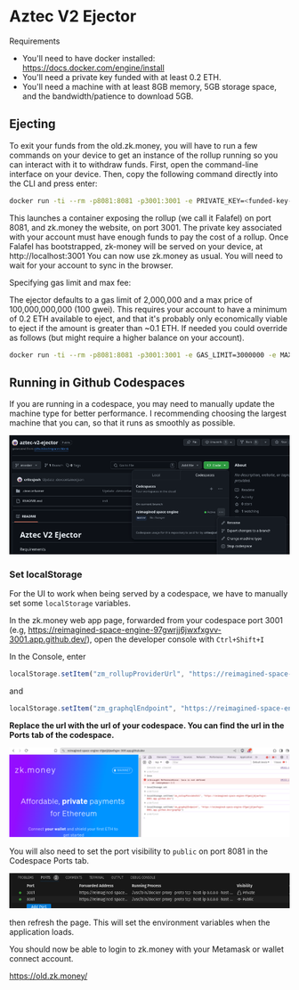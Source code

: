 # Aztec V2 Ejector

Requirements

- You'll need to have docker installed: https://docs.docker.com/engine/install
- You'll need a private key funded with at least 0.2 ETH.
- You'll need a machine with at least 8GB memory, 5GB storage space, and the bandwidth/patience to download 5GB.


## Ejecting

To exit your funds from the old.zk.money, you will have to run a few commands on your device to get an instance of the rollup running so you can interact with it to withdraw funds. First, open the command-line interface on your device. Then, copy the following command directly into the CLI and press enter:

```bash
docker run -ti --rm -p8081:8081 -p3001:3001 -e PRIVATE_KEY=<funded-key-to-pay-rollup-fee> aztecprotocol/a2-ejector
```

This launches a container exposing the rollup (we call it Falafel) on port 8081, and zk.money the website, on port 3001. The private key associated with your account must have enough funds to pay the cost of a rollup. Once Falafel has bootstrapped, zk-money will be served on your device, at http://localhost:3001 You can now use zk.money as usual. You will need to wait for your account to sync in the browser.

Specifying gas limit and max fee:

The ejector defaults to a gas limit of 2,000,000 and a max price of 100,000,000,000 (100 gwei). This requires your account to have a minimum of 0.2 ETH available to eject, and that it's probably only economically viable to eject if the amount is greater than ~0.1 ETH. If needed you could override as follows (but might require a higher balance on your account).

```bash
docker run -ti --rm -p8081:8081 -p3001:3001 -e GAS_LIMIT=3000000 -e MAX_PROVIDER_GAS_PRICE=200000000000 -e PRIVATE_KEY=<funded-key-to-pay-rollup-fee> aztecprotocol/a2-ejector
```

## Running in Github Codespaces

If you are running in a codespace, you may need to manually update the machine type for better performance. I recommending choosing the largest machine that you can, so that it runs as smoothly as possible.

![](./screenshot.png)

### Set localStorage

For the UI to work when being served by a codespace, we have to manually set some `localStorage` variables.

In the zk.money web app page, forwarded from your codespace port 3001 (e.g, https://reimagined-space-engine-97gwrjj6jwxfxgvv-3001.app.github.dev/), open the developer console with `Ctrl+Shift+I`

In the Console, enter 

```js
localStorage.setItem("zm_rollupProviderUrl", "https://reimagined-space-engine-97gwrjj6jwxfxgvv-8081.app.github.dev")
```
and 

```js
localStorage.setItem("zm_graphqlEndpoint", "https://reimagined-space-engine-97gwrjj6jwxfxgvv-8081.app.github.dev/graphql")
```

**Replace the url with the url of your codespace. You can find the url in the Ports tab of the codespace.**

![](./zkmoney-console.png)

You will also need to set the port visibility to `public` on port 8081 in the Codespace Ports tab.

![](./port.png)

then refresh the page. This will set the environment variables when the application loads.

You should now be able to login to zk.money with your Metamask or wallet connect account.

https://old.zk.money/
